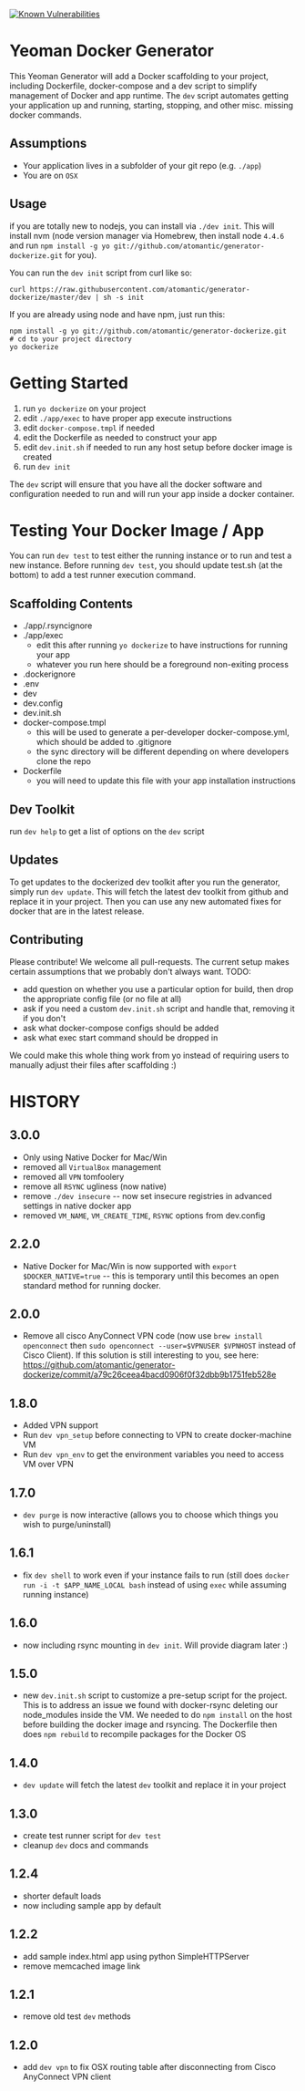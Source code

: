 [![Known Vulnerabilities](https://snyk.io/test/npm/generator-dockerize/badge.svg)](https://snyk.io/test/npm/generator-dockerize)

# Yeoman Docker Generator

This Yeoman Generator will add a Docker scaffolding to your project, including Dockerfile, docker-compose and a dev script to simplify management of Docker and app runtime.
The `dev` script automates getting your application up and running, starting, stopping, and other misc. missing docker commands.

## Assumptions

* Your application lives in a subfolder of your git repo (e.g. `./app`)
* You are on `OSX`

## Usage

if you are totally new to nodejs, you can install via `./dev init`.
This will install nvm (node version manager via Homebrew, then install node `4.4.6` and run `npm install -g yo git://github.com/atomantic/generator-dockerize.git` for you).

You can run the `dev init` script from curl like so:
```
curl https://raw.githubusercontent.com/atomantic/generator-dockerize/master/dev | sh -s init
```

If you are already using node and have npm, just run this:

```
npm install -g yo git://github.com/atomantic/generator-dockerize.git
# cd to your project directory
yo dockerize
```

# Getting Started

1. run `yo dockerize` on your project
2. edit `./app/exec` to have proper app execute instructions
3. edit `docker-compose.tmpl` if needed
4. edit the Dockerfile as needed to construct your app
5. edit `dev.init.sh` if needed to run any host setup before docker image is created
5. run `dev init`

The `dev` script will ensure that you have all the docker software and configuration needed to run and will run your app inside a docker container.

# Testing Your Docker Image / App
You can run `dev test` to test either the running instance or to run and test a new instance.
Before running `dev test`, you should update test.sh (at the bottom) to add a test runner execution command.

## Scaffolding Contents

* ./app/.rsyncignore
* ./app/exec
  * edit this after running `yo dockerize` to have instructions for running your app
  * whatever you run here should be a foreground non-exiting process
* .dockerignore
* .env
* dev
* dev.config
* dev.init.sh
* docker-compose.tmpl
  * this will be used to generate a per-developer docker-compose.yml, which should be added to .gitignore
  * the sync directory will be different depending on where developers clone the repo
* Dockerfile
  * you will need to update this file with your app installation instructions

## Dev Toolkit

run `dev help` to get a list of options on the `dev` script

## Updates

To get updates to the dockerized dev toolkit after you run the generator, simply run `dev update`. This will fetch the latest dev toolkit from github and replace it in your project. Then you can use any new automated fixes for docker that are in the latest release.

## Contributing
Please contribute! We welcome all pull-requests. The current setup makes certain assumptions that we probably don't always want. TODO:
* add question on whether you use a particular option for build, then drop the appropriate config file (or no file at all)
* ask if you need a custom `dev.init.sh` script and handle that, removing it if you don't
* ask what docker-compose configs should be added
* ask what exec start command should be dropped in

We could make this whole thing work from yo instead of requiring users to manually adjust their files after scaffolding :)

# HISTORY

## 3.0.0
  - Only using Native Docker for Mac/Win
  - removed all `VirtualBox` management
  - removed all `VPN` tomfoolery
  - remove all `RSYNC` ugliness (now native)
  - remove `./dev insecure` -- now set insecure registries in advanced settings in native docker app
  - removed `VM_NAME`, `VM_CREATE_TIME`, `RSYNC` options from dev.config

## 2.2.0
  - Native Docker for Mac/Win is now supported with `export $DOCKER_NATIVE=true` -- this is temporary until this becomes an open standard method for running docker.

## 2.0.0
  - Remove all cisco AnyConnect VPN code (now use `brew install openconnect` then  `sudo openconnect --user=$VPNUSER $VPNHOST` instead of Cisco Client). If this solution is still interesting to you, see here: https://github.com/atomantic/generator-dockerize/commit/a79c26ceea4bacd0906f0f32dbb9b1751feb528e

## 1.8.0
  - Added VPN support
  - Run `dev vpn_setup` before connecting to VPN to create docker-machine VM
  - Run `dev vpn_env` to get the environment variables you need to access VM over VPN

## 1.7.0
  - `dev purge` is now interactive (allows you to choose which things you wish to purge/uninstall)

## 1.6.1
  - fix `dev shell` to work even if your instance fails to run (still does `docker run -i -t $APP_NAME_LOCAL bash` instead of using `exec` while assuming running instance)

## 1.6.0
  - now including rsync mounting in `dev init`. Will provide diagram later :)

## 1.5.0
  - new `dev.init.sh` script to customize a pre-setup script for the project. This is to address an issue we found with docker-rsync deleting our node_modules inside the VM. We needed to do `npm install` on the host before building the docker image and rsyncing. The Dockerfile then does `npm rebuild` to recompile packages for the Docker OS

## 1.4.0
  - `dev update` will fetch the latest `dev` toolkit and replace it in your project

## 1.3.0
  - create test runner script for `dev test`
  - cleanup `dev` docs and commands

## 1.2.4
  - shorter default loads
  - now including sample app by default

## 1.2.2
  - add sample index.html app using python SimpleHTTPServer
  - remove memcached image link

## 1.2.1
  - remove old test `dev` methods

## 1.2.0
  - add `dev vpn` to fix OSX routing table after disconnecting from Cisco AnyConnect VPN client
